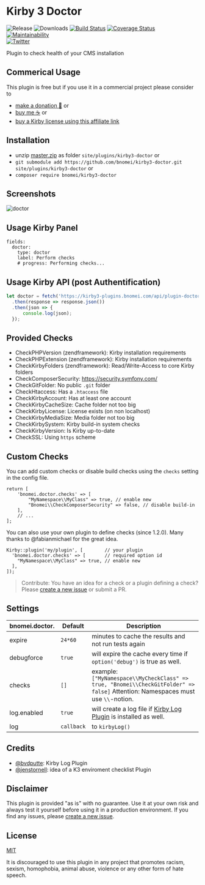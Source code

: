 # Kirby 3 Doctor

![Release](https://flat.badgen.net/packagist/v/bnomei/kirby3-doctor?color=ae81ff)
![Downloads](https://flat.badgen.net/packagist/dt/bnomei/kirby3-doctor?color=272822)
[![Build Status](https://flat.badgen.net/travis/bnomei/kirby3-doctor)](https://travis-ci.com/bnomei/kirby3-doctor)
[![Coverage Status](https://flat.badgen.net/coveralls/c/github/bnomei/kirby3-doctor)](https://coveralls.io/github/bnomei/kirby3-doctor) 
[![Maintainability](https://flat.badgen.net/codeclimate/maintainability/bnomei/kirby3-doctor)](https://codeclimate.com/github/bnomei/kirby3-doctor)  
[![Twitter](https://flat.badgen.net/badge/twitter/bnomei?color=66d9ef)](https://twitter.com/bnomei)

Plugin to check health of your CMS installation

## Commerical Usage

This plugin is free but if you use it in a commercial project please consider to 
- [make a donation 🍻](https://www.paypal.me/bnomei/5) or
- [buy me ☕](https://buymeacoff.ee/bnomei) or
- [buy a Kirby license using this affiliate link](https://a.paddle.com/v2/click/1129/35731?link=1170)

## Installation

- unzip [master.zip](https://github.com/bnomei/kirby3-doctor/archive/master.zip) as folder `site/plugins/kirby3-doctor` or
- `git submodule add https://github.com/bnomei/kirby3-doctor.git site/plugins/kirby3-doctor` or
- `composer require bnomei/kirby3-doctor`

## Screenshots

![doctor](https://raw.githubusercontent.com/bnomei/kirby3-doctor/master/kirby3-doctor-screenshot-1.gif)

## Usage Kirby Panel

```
fields:
  doctor:
    type: doctor
    label: Perform checks
    # progress: Performing checks...
```

## Usage Kirby API (post Authentification)

```js
let doctor = fetch('https://kirby3-plugins.bnomei.com/api/plugin-doctor/check')
  .then(response => response.json())
  .then(json => {
      console.log(json);
  });
```

## Provided Checks

- CheckPHPVersion (zendframework): Kirby installation requirements
- CheckPHPExtension (zendframework): Kirby installation requirements
- CheckKirbyFolders (zendframework): Read/Write-Access to core Kirby folders
- CheckComposerSecurity: https://security.symfony.com/
- CheckGitFolder: No public `.git` folder
- CheckHtaccess: Has a `.htaccess` file
- CheckKirbyAccount: Has at least one account
- CheckKirbyCacheSize: Cache folder not too big
- CheckKirbyLicense: License exists (on non localhost)
- CheckKirbyMediaSize: Media folder not too big
- CheckKirbySystem: Kirby build-in system checks
- CheckKirbyVersion: Is Kirby up-to-date
- CheckSSL: Using `https` scheme

## Custom Checks

You can add custom checks or disable build checks using the `checks` setting in the config file.

```
return [
    'bnomei.doctor.checks' => [
        "MyNamespace\\MyClass" => true, // enable new
        "Bnomei\\CheckComposerSecurity" => false, // disable build-in
    ],
    // ...
];
```

You can also use your own plugin to define checks (since 1.2.0). Many thanks to @fabianmichael for the great idea.
```
Kirby::plugin('my/plugin', [        // your plugin
  'bnomei.doctor.checks' => [       // required option id
    "MyNamespace\\MyClass" => true, // enable new
  ],
]);
```

> Contribute: You have an idea for a check or a plugin defining a check? Please [create a new issue](https://github.com/bnomei/kirby3-doctor/issues/new) or submit a PR.

## Settings

| bnomei.doctor.           | Default        | Description               |            
|--------------------------|----------------|---------------------------|
| expire | `24*60` | minutes to cache the results and not run tests again |
| debugforce | `true` | will expire the cache every time if `option('debug')` is true as well. |
| checks | `[]` | example: `["MyNamespace\\MyCheckClass" => true, "Bnomei\\CheckGitFolder" => false]` Attention: Namespaces must use `\\`-notion. |
| log.enabled | `true` | will create a log file if [Kirby Log Plugin](https://github.com/bvdputte/kirby-log) is installed as well. |
| log | `callback` | to `kirbyLog()` |

## Credits

- [@bvdputte](https://github.com/bvdputte): Kirby Log Plugin
- [@jenstornell](https://github.com/jenstornell): idea of a K3 enviroment checklist Plugin

## Disclaimer

This plugin is provided "as is" with no guarantee. Use it at your own risk and always test it yourself before using it in a production environment. If you find any issues, please [create a new issue](https://github.com/bnomei/kirby3-doctor/issues/new).

## License

[MIT](https://opensource.org/licenses/MIT)

It is discouraged to use this plugin in any project that promotes racism, sexism, homophobia, animal abuse, violence or any other form of hate speech.

